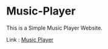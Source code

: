 # Music-Player
This is a Simple Music Player Website.

Link : [Music Player](https://shrutisen.github.io/Music-Player/)
